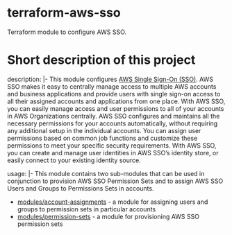 # terraform-aws-sso
Terraform module to configure AWS SSO.

# Short description of this project
description: |-
  This module configures [AWS Single Sign-On (SSO)](https://aws.amazon.com/single-sign-on/). AWS SSO makes it easy to 
  centrally manage access to multiple AWS accounts and business applications and provide users with single sign-on 
  access to all their assigned accounts and applications from one place. With AWS SSO, you can easily manage access and 
  user permissions to all of your accounts in AWS Organizations centrally. AWS SSO configures and maintains all the 
  necessary permissions for your accounts automatically, without requiring any additional setup in the individual 
  accounts. You can assign user permissions based on common job functions and customize these permissions to meet your 
  specific security requirements.
  With AWS SSO, you can create and manage user identities in AWS SSO’s identity store, or easily connect to your 
  existing identity source.

usage: |-
  This module contains two sub-modules that can be used in conjunction to provision AWS SSO Permission Sets and to 
  assign AWS SSO Users and Groups to Permissions Sets in accounts.

  - [modules/account-assignments](/modules/account-assignments) - a module for assigning users and groups to permission 
  sets in particular accounts
  - [modules/permission-sets](/modules/permission-sets) - a module for provisioning AWS SSO permission sets